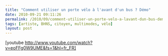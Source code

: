 ```yaml
---
title: "Comment utiliser un porte vélo à l'avant d'un bus ? Démo"
date: 2010-09-21 09:11:26
permalink: /2010/09/comment-utiliser-un-porte-velo-a-lavant-dun-bus-demo.html
tags: [artiste, BHNS, citoyen, multimodes, vélo]
layout: post
---
```


[youtube http://www.youtube.com/watch?v=eoFFg0W9UME&fs=1&hl=fr_FR]
